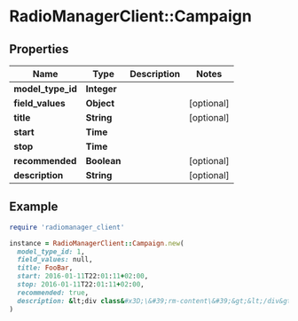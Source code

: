 # RadioManagerClient::Campaign

## Properties

| Name | Type | Description | Notes |
| ---- | ---- | ----------- | ----- |
| **model_type_id** | **Integer** |  |  |
| **field_values** | **Object** |  | [optional] |
| **title** | **String** |  | [optional] |
| **start** | **Time** |  |  |
| **stop** | **Time** |  |  |
| **recommended** | **Boolean** |  | [optional] |
| **description** | **String** |  | [optional] |

## Example

```ruby
require 'radiomanager_client'

instance = RadioManagerClient::Campaign.new(
  model_type_id: 1,
  field_values: null,
  title: FooBar,
  start: 2016-01-11T22:01:11+02:00,
  stop: 2016-01-11T22:01:11+02:00,
  recommended: true,
  description: &lt;div class&#x3D;\&#39;rm-content\&#39;&gt;&lt;/div&gt;\n
)
```

